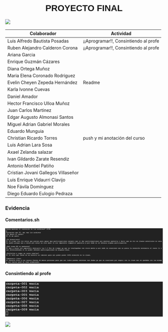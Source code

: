 <font face="arial">
  <h1 align="center">PROYECTO FINAL</h1>
</font>

<p align="center">

![](https://lh3.googleusercontent.com/tEptZEMefDeIbA5NxZMzrnutkKxTrKCzafVvgee9DP5_EGU6-_NqQdC5NQkofefu02CO8tj9XF2r51z0i6SWUjyFGCqQtb0y8AFeQmIm73UftwQI3xk0CQ_iXYck1q_vK2MCcRSFeX6rd83Cby3MZnVgZ1wZzQMGv5rmiokAgXnXk6ptE-GqdV_1ydAWTNz9uOh69zH054WaxEaFNm90Ev3mmg98vS_SKNENbecBmkGWm3pLETqFCqW0eqj0OElCzS-By4dsrpBMsKKXIa0vtvt0Cd9Ao0nYnfNZzAXikuHLnMiG60aH5KGOiCD_ugiqgCA4a-bup8-v3z3nSK4M8zPMoFbzdfwxhnRA4gKZRa0xjuv80J8MDJLySwMW-bxLsTrwIQcFoHzfnpqbiD_fjd5iEuL64091Jp10YG1PXfY7ETWumYWw3ArFB38AuLtkAFbldczjChqao4AMbaF5xPSsJp6SCe7fK9aZ5ZB9AqluOUrIm1_eg8lofrKnLfPlFWTr-UNdbowYgPT0TbfTbWPRx6m60MODc3K8lKZv-GXhTU98T7zvF9CVqn_gadNRW2vEJJJuAjo90ggguPk5rjuPxPoHxKJvItnt79mKyInaLQAUdf0RnjEy3ewxlSq7HkqZRfgnNCLdkJI-fzi0mGD1GTJkiv3VqPrual-yHvrLPakDwcUb_1JpemdYn4C2qIFykYEoVDuOcPQapRbe-w48asRGJtx8VNtslTQRpykrM_BDj9F9s0ZYEw=s300-no?authuser=0)
</p>

<div align="center">
  
|  Colaborador |   Actividad  |  
| ------------ | ------------ | 
| Luis Alfredo Bautista Posadas| ¡¡Aprogramar!!, Consintiendo al profe |
| Ruben Alejandro Calderon Corona| ¡¡Aprogramar!!, Consintiendo al profe |
| Ariana Garcia
| Enrique Guzmán Cázares
| Diana Ortega Muñoz
| Maria Elena Coronado Rodriguez
| Evelin Cheyen Zepeda Hernández | Readme |
| Karla Ivonne Cuevas
| Daniel Amador
| Hector Francisco Ulloa Muñoz
| Juan Carlos Martinez
| Edgar Augusto Almonasi Santos
| Miguel Adrian Gabriel Morales
| Eduardo Munguia
| Christian Ricardo Torres | push y mi anotación del curso|
| Luis Adrian Lara Sosa
| Axael Zelanda salazar
| Ivan Gildardo Zarate Resendiz
| Antonio Montiel Patiño
| Cristian Jovani Gallegos Villaseñor
| Luis Enrique Vidaurri Clavijo
| Noe Fávila Domínguez
| Diego Eduardo Eulogio Pedraza
 
 </div align="center">

 ### Evidencia
 #### Comentarios.sh
 <img src="imagenes/comentarios.jpg" width="950">

#### Consintiendo al profe
 <img src="imagenes/Carpeta_vacia.jpg" width="950">

<p align="center">

![](https://www.google.com/url?sa=i&url=https%3A%2F%2Fcoworkingfy.com%2Ftrabajo-en-equipo%2F&psig=AOvVaw0ddswsSovflE27w3vxFtrZ&ust=1649256824042000&source=images&cd=vfe&ved=0CAoQjRxqFwoTCJjn-cuW_fYCFQAAAAAdAAAAABAD)
</p>
